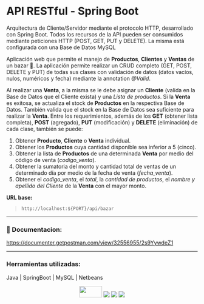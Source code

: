 # API RESTful - Spring Boot

Arquitectura de Cliente/Servidor mediante el protocolo HTTP, desarrollado con Spring Boot.
Todos los recursos de la API pueden ser consumidos mediante peticiones HTTP (POST, GET, PUT y DELETE). La misma está configurada con una Base de Datos MySQL

Aplicación web que permite el manejo de **Productos**, **Clientes** y **Ventas** de un bazar :shopping_cart:. La aplicación permite realizar un CRUD completo (GET, POST, DELETE y PUT) de todas sus clases con validación de datos (datos vacíos, nulos, numéricos y fecha) mediante la annotation _@Valid_. 

Al realizar una **Venta**, a la misma se le debe asignar un **Cliente** (valida en la Base de Datos que el Cliente exista) y una _Lista de productos_. Si la **Venta** es exitosa, se actualiza el stock de **Productos** en la respectiva Base de Datos. También valida que el stock en la Base de Datos sea suficiente para realizar la **Venta**.
Entre los requerimientos, además de los **GET** (obtener lista completa), **POST** (agregado), **PUT** (modificación) y **DELETE** (eliminación) de cada clase, también se puede:
1. Obtener **Producto**, **Cliente** o **Venta** individual.
2. Obtener los **Productos** cuya cantidad disponible sea inferior a 5 (cinco).
3. Obtener la lista de **Productos** de una determinada **Venta** por medio del código de venta (_codigo_venta_).
4. Obtener la sumatoria del monto y cantidad total de ventas de un determinado día por medio de la fecha de venta (_fecha_venta_).
5. Obtener el _codigo_venta_, el _total_, la _cantidad de productos_, el _nombre y apellido del Cliente_ de la **Venta** con el mayor monto.


**URL base:** 
>`http://localhost:${PORT}/api/bazar`


---

### :page_facing_up: Documentacion:
https://documenter.getpostman.com/view/32556955/2s9YywdeZ1

---
### Herramientas utilizadas:
Java | SpringBoot | MySQL | Netbeans 

<div align="center">
<img width="60" height="30" src="https://elblogdecodigo.files.wordpress.com/2014/12/java_logo.png" />

<img src="https://img.shields.io/badge/Spring_Boot-F2F4F9?style=for-the-badge&logo=spring-boot" />

<img src="https://img.shields.io/badge/MySQL-005C84?style=for-the-badge&logo=mysql&logoColor=white" />

<img src="https://img.shields.io/badge/apache%20netbeans-1B6AC6?style=for-the-badge&logo=apache%20netbeans%20IDE&logoColor=white" />
</div

